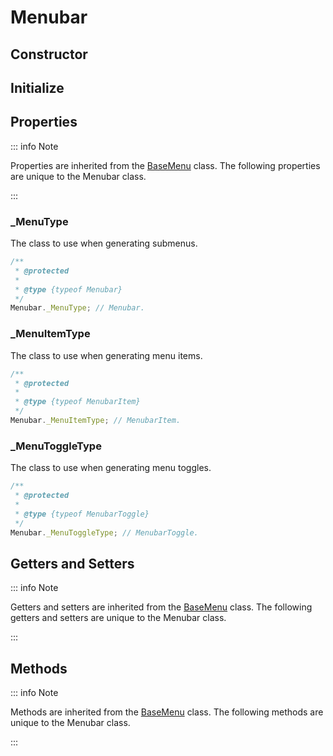 # Menubar

## Constructor

## Initialize

## Properties

::: info Note

Properties are inherited from the [BaseMenu](./base-menu#properties) class. The following properties are unique to the Menubar class.

:::

### _MenuType

The class to use when generating submenus.

```js
/**
 * @protected
 *
 * @type {typeof Menubar}
 */
Menubar._MenuType; // Menubar.
```

### _MenuItemType

The class to use when generating menu items.

```js
/**
 * @protected
 *
 * @type {typeof MenubarItem}
 */
Menubar._MenuItemType; // MenubarItem.
```

### _MenuToggleType

The class to use when generating menu toggles.

```js
/**
 * @protected
 *
 * @type {typeof MenubarToggle}
 */
Menubar._MenuToggleType; // MenubarToggle.
```

## Getters and Setters

::: info Note

Getters and setters are inherited from the [BaseMenu](./base-menu#getters-and-setters) class. The following getters and setters are unique to the Menubar class.

:::

## Methods

::: info Note

Methods are inherited from the [BaseMenu](./base-menu#methods) class. The following methods are unique to the Menubar class.

:::
